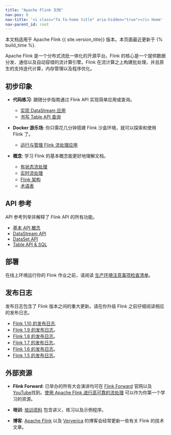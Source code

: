 ```yaml
---
title: "Apache Flink 文档"
nav-pos: 0
nav-title: '<i class="fa fa-home title" aria-hidden="true"></i> Home'
nav-parent_id: root
---
```

<!--
Licensed to the Apache Software Foundation (ASF) under one
or more contributor license agreements.  See the NOTICE file
distributed with this work for additional information
regarding copyright ownership.  The ASF licenses this file
to you under the Apache License, Version 2.0 (the
"License"); you may not use this file except in compliance
with the License.  You may obtain a copy of the License at

  http://www.apache.org/licenses/LICENSE-2.0

Unless required by applicable law or agreed to in writing,
software distributed under the License is distributed on an
"AS IS" BASIS, WITHOUT WARRANTIES OR CONDITIONS OF ANY
KIND, either express or implied.  See the License for the
specific language governing permissions and limitations
under the License.
-->


本文档适用于 Apache Flink {{ site.version_title}} 版本。本页面最近更新于 {% build_time %}.

Apache Flink 是一个分布式流批一体化的开源平台。Flink 的核心是一个提供数据分发、通信以及自动容错的流计算引擎。Flink 在流计算之上构建批处理，并且原生的支持迭代计算，内存管理以及程序优化。

## 初步印象

* **代码练习**: 跟随分步指南通过 Flink API 实现简单应用或查询。
  * [实现 DataStream 应用](./getting-started/walkthroughs/datastream_api.html)
  * [书写 Table API 查询](./getting-started/walkthroughs/table_api.html)

* **Docker 游乐场**: 你只需花几分钟搭建 Flink 沙盒环境，就可以探索和使用 Flink 了。
  * [运行与管理 Flink 流处理应用](./getting-started/docker-playgrounds/flink-operations-playground.html)

* **概念**: 学习 Flink 的基本概念能更好地理解文档。
  * [有状态流处理](concepts/stateful-stream-processing.html)
  * [实时流处理](concepts/timely-stream-processing.html)
  * [Flink 架构](concepts/flink-architecture.html)
  * [术语表](concepts/glossary.html)

## API 参考

API 参考列举并解释了 Flink API 的所有功能。

* [基本 API 概念](dev/api_concepts.html)
* [DataStream API](dev/datastream_api.html)
* [DataSet API](dev/batch/index.html)
* [Table API &amp; SQL](dev/table/index.html)

## 部署

在线上环境运行你的 Flink 作业之前，请阅读 [生产环境注意事项检查清单](ops/production_ready.html)。

## 发布日志

发布日志包含了 Flink 版本之间的重大更新。请在你升级 Flink 之前仔细阅读相应的发布日志。

* [Flink 1.10 的发布日志](release-notes/flink-1.10.html).
* [Flink 1.9 的发布日志](release-notes/flink-1.9.html)。
* [Flink 1.8 的发布日志](release-notes/flink-1.8.html)。
* [Flink 1.7 的发布日志](release-notes/flink-1.7.html)。
* [Flink 1.6 的发布日志](release-notes/flink-1.6.html)。
* [Flink 1.5 的发布日志](release-notes/flink-1.5.html)。

## 外部资源

- **Flink Forward**: 已举办的所有大会演讲均可在 [Flink Forward](http://flink-forward.org/) 官网以及 [YouTube](https://www.youtube.com/channel/UCY8_lgiZLZErZPF47a2hXMA)找到。[使用 Apache Flink 进行高可靠的流处理](http://2016.flink-forward.org/kb_sessions/robust-stream-processing-with-apache-flink/) 可以作为你第一个学习的资源。

- **培训**: [培训资料](https://training.ververica.com/) 包含讲义，练习以及示例程序。

- **博客**: [Apache Flink](https://flink.apache.org/blog/) 以及 [Ververica](https://www.ververica.com/blog) 的博客会经常更新一些有关 Flink 的技术文章。
